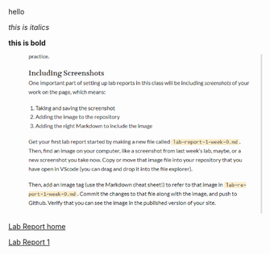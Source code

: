 hello

*this is italics*

**this is bold**


![screenshot](screenshotlab0.png)

[Lab Report home](https://zixiancai.github.io/cse15l-lab-reports/)

[Lab Report 1]([lab-report-1-week-0.html](https://zixiancai.github.io/cse15l-labreports/lab-report-1-week-0.html))
